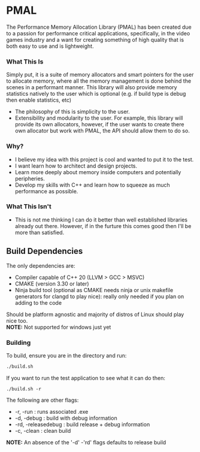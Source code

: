 # PMAL
The Performance Memory Allocation Library (PMAL) has been created due to a passion for performance critical applications, specifically, in the video games industry and a want for creating something of high quality that is both easy to use and is lightweight.

### What This Is
Simply put, it is a suite of memory allocators and smart pointers for the user to allocate memory, where all the memory management is done behind the scenes in a performant manner. This library will also provide memory statistics natively to the user which is optional (e.g. if build type is debug then enable statistics, etc)
- The philosophy of this is simplicity to the user.
- Extensibility and modularity to the user. For example, this library will provide its own allocators, however, if the user wants to create there own allocator but work with PMAL, the API should allow them to do so.

### Why?
- I believe my idea with this project is cool and wanted to put it to the test.
- I want learn how to architect and design projects.
- Learn more deeply about memory inside computers and potentially peripheries.
- Develop my skills with C++ and learn how to squeeze as much performance as possible.

### What This Isn't
- This is not me thinking I can do it better than well established libraries already out there. However, if in the furture this comes good then I'll be more than satisfied.

## Build Dependencies
The only dependencies are:
- Compiler capable of C++ 20 (LLVM > GCC > MSVC)
- CMAKE (version 3.30 or later)
- Ninja build tool (optional as CMAKE needs ninja or unix makefile generators for clangd to play nice): really only needed if you plan on adding to the code

Should be platform agnostic and majority of distros of Linux should play nice too.  
**NOTE:** Not supported for windows just yet

### Building
To build, ensure you are in the directory and run:

```sh
./build.sh
```
If you want to run the test application to see what it can do then:
```
./build.sh -r
```
The following are other flags:
- -r, -run : runs associated .exe
- -d, -debug : build with debug information
- -rd, -releasedebug : build release + debug information
- -c, -clean : clean build

**NOTE:** An absence of the '-d' -'rd' flags defaults to release build
